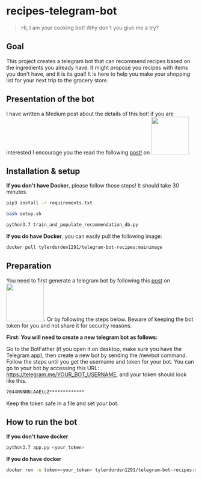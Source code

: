 # recipes-telegram-bot
> Hi, I am your cooking bot! Why don't you give me a try?


## Goal

This project creates a telegram bot that can recommend recipes based on the ingredients you already have. It might propose you recipes with items you don't have, and it is its goal! It is here to help you make your shopping list for your next trip to the grocery store.

## Presentation of the bot

I have written a Medium post about the details of this bot! if you are interested I encourage you the read the following [post!](https://romain-gratier.medium.com/create-a-simple-bot-with-telegram-that-notifies-you-about-the-progress-of-your-code-69bab685b9db) on  [<img src="https://github.com/RomainGratier/telegram-coffee-break/blob/main/documents/medium.png" width="100"/>](https://romain-gratier.medium.com/create-a-simple-bot-with-telegram-that-notifies-you-about-the-progress-of-your-code-69bab685b9db)

## Installation & setup

**If you don't have Docker**, please follow those steps! It should take 30 minutes.

```sh
pip3 install -r requirements.txt
```
```sh
bash setup.sh
```
```sh
python3.7 train_and_populate_recommendation_db.py
```

**If you do have Docker**, you can easily pull the following image:
```sh
docker pull tylerdurden1291/telegram-bot-recipes:mainimage
```

## Preparation

You need to first generate a telegram bot by following this [post](https://romain-gratier.medium.com/create-a-simple-bot-with-telegram-that-notifies-you-about-the-progress-of-your-code-69bab685b9db) on  [<img src="https://github.com/RomainGratier/telegram-coffee-break/blob/main/documents/medium.png" width="100"/>](https://romain-gratier.medium.com/create-a-simple-bot-with-telegram-that-notifies-you-about-the-progress-of-your-code-69bab685b9db). Or by following the steps below. Beware of keeping the bot token for you and not share it for security reasons. 

**First: You will need to create a new telegram bot as follows:**

Go to the BotFather (if you open it on desktop, make sure you have the Telegram app), then create a new bot by sending the /newbot command. Follow the steps until you get the username and token for your bot. You can go to your bot by accessing this URL: https://telegram.me/YOUR_BOT_USERNAME, and your token should look like this.

```sh
7044NNNNN:AAEtcZ*************
```

Keep the token safe in a file and set your bot.


## How to run the bot

**If you don't have docker**

```sh
python3.7 app.py <your_token>
```

**If you do have docker**

```sh
docker run -e token=<your_token> tylerdurden1291/telegram-bot-recipes:mainimage
```
